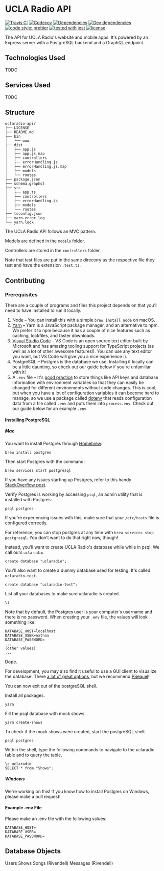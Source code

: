 # UCLA Radio API

[![Travis CI](https://img.shields.io/travis/uclaradio/uclaradio-api.svg?style=flat)](https://travis-ci.org/uclaradio/uclaradio-api)
[![Codecov](https://img.shields.io/codecov/c/github/uclaradio/uclaradio-api.svg)](https://codecov.io/github/uclaradio/uclaradio-api)
[![Dependencies](https://david-dm.org/uclaradio/uclaradio-api/status.svg?style=flat)](https://david-dm.org/uclaradio/uclaradio-api)
[![Dev dependencies](https://david-dm.org/uclaradio/uclaradio-api/dev-status.svg?style=flat)](https://david-dm.org/uclaradio/uclaradio-api?type=dev)
[![code style: prettier](https://img.shields.io/badge/code_style-prettier-ff69b4.svg?style=flat)](https://github.com/prettier/prettier)
[![tested with jest](https://img.shields.io/badge/tested_with-jest-99424f.svg?style=flat)](https://github.com/facebook/jest)
[![license](https://img.shields.io/github/license/uclaradio/uclaradio-api.svg)](/LICENSE)

The API for UCLA Radio's website and mobile apps. It's powered by an Express
server with a PostgreSQL backend and a GraphQL endpoint.

## Technologies Used

TODO

## Services Used

TODO

## Structure

```
uclaradio-api/
├── LICENSE
├── README.md
├── bin
│   └── www
├── dist
│   ├── app.js
│   ├── app.js.map
│   ├── controllers
│   ├── errorHandling.js
│   ├── errorHandling.js.map
│   ├── models
│   └── routes
├── package.json
├── schema.graphql
├── src
│   ├── app.ts
│   ├── controllers
│   ├── errorHandling.ts
│   ├── models
│   └── routes
├── tsconfig.json
├── yarn-error.log
└── yarn.lock
```

The UCLA Radio API follows an MVC pattern.

Models are defined in the `models` folder.

Controllers are stored in the `controllers` folder.

Note that test files are put in the same directory as the respective file they
test and have the extension `.test.ts`.

## Contributing

### Prerequisites

There are a couple of programs and files this project depends on that you'll
need to have installed to run it locally.

1. Node – You can install this with a simple `brew install node` on macOS.
2. [Yarn](https://yarnpkg.com/lang/en/docs/install/) – Yarn is a JavaScript
   package manager, and an alternative to npm. We prefer it to npm because it
   has a couple of nice features such as caching, lockfiles, and faster
   downloads.
3. [Visual Studio Code](https://code.visualstudio.com) – VS Code is an open
   source text editor built by Microsoft and has amazing tooling support for
   TypeScript projects (as well as a lot of other awesome features!). You can
   use any text editor you want, but VS Code will give you a nice experience :).
4. PostgreSQL – Postgres is the database we use. Installing it locally can be a
   little daunting, so check out our guide below if you're unfamiliar with it!
5. A `.env` file – It's [good practice](https://12factor.net/config) to store
   things like API keys and database information with environment variables so
   that they can easily be changed for different environments without code
   changes. This is cool, but when you have a lot of configuration variables it
   can become hard to manage, so we use a package called
   [dotenv](https://www.npmjs.com/package/dotenv) that reads configuration data
   from a file called `.env` and puts them into `process.env`. Check out our
   guide below for an example `.env`.

#### Installing PostgreSQL

##### Mac

You want to install Postgres through [Homebrew](https://brew.sh).

```shell
brew install postgres
```

Then start Postgres with the command:

```shell
brew services start postgresql
```

If you have any issues starting up Postgres, refer to this handy [StackOverflow post](https://stackoverflow.com/questions/13410686/postgres-could-not-connect-to-server).

Verify Postgres is working by accessing `psql`, an admin utility that is installed with Postgres:

```shell
psql postgres
```

If you're experiencing issues with this, make sure that your ```/etc/hosts``` file is configured correctly.

For reference, you can stop postgres at any time with
`brew services stop postgresql`. You don't want to do that right now, though!

Instead, you'll want to create UCLA Radio's database while while in psql. We call ours `uclaradio`.

```shell
create database "uclaradio";
```

You'll also want to create a dummy database used for testing. It's called
`uclaradio-test`.

```shell
create database "uclaradio-test";
```

List all your databases to make sure uclaradio is created.

```shell
\l
```

Note that by default, the Postgres user is your computer's username and there is
no password. When creating your `.env` file, the values will look something
like:

```
DATABASE_HOST=localhost
DATABASE_USER=nathan
DATABASE_PASSWORD=
...
(other values)
...
```

Dope.

For development, you may also find it useful to use a GUI client to visualize
the database. There
[a lot of great options](https://wiki.postgresql.org/wiki/Community_Guide_to_PostgreSQL_GUI_Tools),
but we recommend [PSequel](http://www.psequel.com)!

You can now exit out of the postgreSQL shell.

Install all packages.

```shell
yarn
```

Fill the psql database with mock shows.

```shell
yarn create-shows
```

To check if the mock shows were created, start the postgreSQL shell.

```shell
psql postgres
```

Within the shell, type the following commands to navigate to the uclaradio table and to query the table.

```shell
\c uclaradio
SELECT * from "Shows";
```

##### Windows

We're working on this! If you know how to install Postgres on Windows, please
make a pull request!

#### Example .env File

Please make an .env file with the following values:

```
DATABASE_HOST=
DATABASE_USER=
DATABASE_PASSWORD=
```

## Database Objects

Users Shows Songs (Rivendell) Messages (Rivendell)
